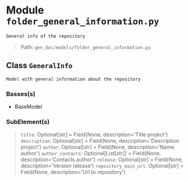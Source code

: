 # Module `folder_general_information.py`
```text
General info of the repository
```

> Path: `gen_doc/models/folder_general_information.py`
## Class `GeneralInfo`
```text
Model with general information about the repository
```

### Basses(s)
+ BaseModel
### SubElement(s)
 > `title`: Optional[str] = Field(None, description='Title project')
 > `description`: Optional[str] = Field(None, description='Description project')
 > `author`: Optional[str] = Field(None, description='Name author')
 > `author_contacts`: Optional[List[str]] = Field(None, description='Contacts author')
 > `release`: Optional[str] = Field(None, description='Version release')
 > `repository_main_url`: Optional[str] = Field(None, description='Url to repository')